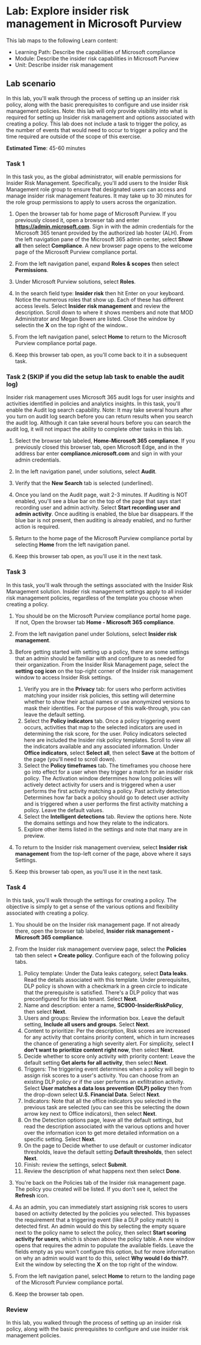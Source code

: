 <!---
---
Lab:
    Title: 'Explore insider risk management in Microsoft Purview'
    Learning Path/Module/Unit: 'Learning Path: Describe the capabilities of Microsoft compliance; Module 4: Describe the insider risk capabilities in Microsoft Purview; Unit 2: Describe insider risk management'
---
--->

# Lab: Explore insider risk management in Microsoft Purview

This lab maps to the following Learn content:

- Learning Path: Describe the capabilities of Microsoft compliance
- Module: Describe the insider risk capabilities in Microsoft Purview
- Unit: Describe insider risk management

## Lab scenario

In this lab, you'll walk through the process of setting up an insider risk policy, along with the basic prerequisites to configure and use insider risk management policies.  Note:  this lab will only provide visibility into what is required for setting up Insider risk management and options associated with creating a policy.  This lab does not include a task to trigger the policy, as the number of events that would need to occur to trigger a policy and the time required are outside of the scope of this exercise.

**Estimated Time**: 45-60 minutes

### Task 1

In this task you, as the global administrator, will enable permissions for Insider Risk Management.  Specifically, you'll add users to the Insider Risk Management role group to ensure that designated users can access and manage insider risk management features.  It may take up to 30 minutes for the role group permissions to apply to users across the organization.

1. Open the browser tab for home page of Microsoft Purview.  If you previously closed it, open a browser tab and enter **https://admin.microsoft.com**. Sign in with the admin credentials for the Microsoft 365 tenant provided by the authorized lab hoster (ALH). From the left navigation pane of the Microsoft 365 admin center, select **Show all** then select **Compliance**.  A new browser page opens to the welcome page of the Microsoft Purview compliance portal.  

1. From the left navigation panel, expand **Roles & scopes** then select **Permissions**.

1. Under Microsoft Purview solutions, select **Roles**.

1. In the search field type: **Insider risk** then hit Enter on your keyboard.  Notice the numerous roles that show up.  Each of these has different access levels.  Select **Insider risk management** and review the description.  Scroll down to where it shows members and note that MOD Administrator and Megan Bowen are listed. Close the window by selectin the **X** on the top right of the window..

1. From the left navigation panel, select **Home** to return to the Microsoft Purview compliance portal page.

1. Keep this browser tab open, as you'll come back to it in a subsequent task.

### Task 2 (SKIP if you did the setup lab task to enable the audit log)

Insider risk management uses Microsoft 365 audit logs for user insights and activities identified in policies and analytics insights. In this task, you'll enable the Audit log search capability. Note:  It may take several hours after you turn on audit log search before you can return results when you search the audit log.  Although it can take several hours before you can search the audit log, it will not impact the ability to complete other tasks in this lab.

1. Select the browser tab labeled, **Home-Microsoft 365 compliance**.  If you previously closed this browser tab, open Microsoft Edge, and in the address bar enter **compliance.microsoft.com** and sign in with your admin credentials.

1. In the left navigation panel, under solutions, select **Audit**.

1. Verify that the **New Search** tab is selected (underlined).

1. Once you land on the Audit page, wait 2-3 minutes.  If Auditing is NOT enabled, you'll see a blue bar on the top of the page that says start recording user and admin activity.  Select **Start recording user and admin activity**.  Once auditing is enabled, the blue bar disappears.  If the blue bar is not present, then auditing is already enabled, and no further action is required.

1. Return to the home page of the Microsoft Purview compliance portal by selecting **Home** from the left navigation panel.

1. Keep this browser tab open, as you'll use it in the next task.

### Task 3

In this task, you'll walk through the settings associated with the Insider Risk Management solution.  Insider risk management settings apply to all insider risk management policies, regardless of the template you choose when creating a policy.

1. You should be on the Microsoft Purview compliance portal home page. If not, Open the browser tab **Home - Microsoft 365 compliance**.

1. From the left navigation panel under Solutions, select **Insider risk management**.

1. Before getting started with setting up a policy, there are some settings that an admin should be familiar with and configure to as needed for their organization. From the Insider Risk Management page, select the **setting cog icon** on the top-right corner of the Insider risk management window to access Insider Risk settings.  
    1. Verify you are in the **Privacy** tab:  for users who perform activities matching your insider risk policies, this setting will determine whether to show their actual names or use anonymized versions to mask their identities.  For the purpose of this walk-through, you can leave the default setting.
    1. Select the **Policy indicators** tab. Once a policy triggering event occurs, activities that map to the selected indicators are used in determining the risk score, for the user. Policy indicators selected here are included the Insider risk policy templates.  Scroll to view all the indicators available and any associated information. Under **Office indicators**, select **Select all**, then select **Save** at the bottom of the page (you'll need to scroll down).
    1. Select the **Policy timeframes** tab. The timeframes you choose here go into effect for a user when they trigger a match for an insider risk policy.   The Activation window determines how long policies will actively detect activity for users and is triggered when a user performs the first activity matching a policy. Past activity detection Determines how far back a policy should go to detect user activity and is triggered when a user performs the first activity matching a policy.  Leave the default values.
    1. Select the **Intelligent detections** tab. Review the options here.  Note the domains settings and how they relate to the indicators.
    1. Explore other items listed in the settings and note that many are in preview.

1. To return to the Insider risk management overview, select **Insider risk management** from the top-left corner of the page, above where it says Settings.

1. Keep this browser tab open, as you'll use it in the next task.

### Task 4

In this task, you'll walk through the settings for creating a policy.  The objective is simply to get a sense of the various options and flexibility associated with creating a policy.

1. You should be on the Insider risk management page.  If not already there, open the browser tab labeled, **Insider risk management - Microsoft 365 compliance**.

1. From the Insider risk management overview page, select the **Policies** tab then select **+ Create policy**.  Configure each of the following policy tabs.

    1. Policy template: Under the Data leaks category, select **Data leaks**.  Read the details associated with this template. Under prerequisites, DLP policy is shown with a checkmark in a green circle to indicate that the prerequisite is satisfied.  There's a DLP policy that was preconfigured for this lab tenant. Select **Next**. 
    1. Name and description:  enter a name, **SC900-InsiderRiskPolicy**, then select **Next**.
    1. Users and groups:  Review the information box.  Leave the default setting, **Include all users and groups**.  Select **Next**.
    1. Content to prioritize: Per the description, Risk scores are increased for any activity that contains priority content, which in turn increases the chance of generating a high severity alert. For simplicity, select **I don't want to prioritize content right now**, then select **Next**.
    1. Decide whether to score only activity with priority content:  Leave the default setting **Get alerts for all activity**, then select **Next**.
    1. Triggers: The triggering event determines when a policy will begin to assign risk scores to a user's activity.  You can choose from an existing DLP policy or if the user performs an exfiltration activity. Select **User matches a data loss prevention (DLP) policy** then from the drop-down select **U.S. Financial Data**. Select **Next**.
    1. Indicators: Note that all the office indicators you selected in the previous task are selected (you can see this be selecting the down arrow key next to Office indicators), then select **Next**.
    1. On the Detection options page, leave all the default settings, but read the description associated with the various options and hover over the information icon to get more detailed information on a specific setting.  Select **Next**.
    1. On the page to Decide whether to use default or customer indicator thresholds, leave the default setting **Default thresholds**, then select **Next**.
    1. Finish:  review the settings, select **Submit**.
    1. Review the description of what happens next then select **Done**.

1. You're back on the Policies tab of the Insider risk management page.  The policy you created will be listed.  If you don't see it, select the **Refresh** icon.

1. As an admin, you can immediately start assigning risk scores to users based on activity detected by the policies you selected. This bypasses the requirement that a triggering event (like a DLP policy match) is detected first.  An admin would do this by selecting the empty square next to the policy name to select the policy, then select **Start scoring activity for users**, which is shown above the policy table.  A new window opens that requires the admin to populate the available fields. Leave the fields empty as you won't configure this option, but for more information on why an admin would want to do this, select **Why would I do this??**.  Exit the window by selecting the **X** on the top right of the window.

1. From the left navigation panel, select **Home** to return to the landing page of the Microsoft Purview compliance portal.

1. Keep the browser tab open.

### Review

In this lab, you walked through the process of setting up an insider risk policy, along with the basic prerequisites to configure and use insider risk management policies.
